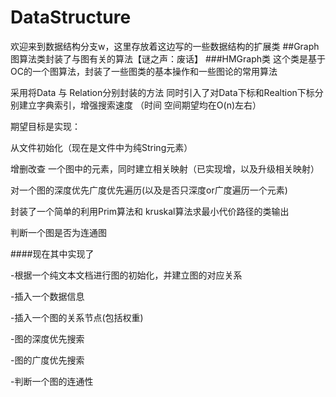 # DataStructure
欢迎来到数据结构分支w，这里存放着这边写的一些数据结构的扩展类
##Graph
图算法类封装了与图有关的算法【谜之声：废话】
###HMGraph类
这个类是基于OC的一个图算法，封装了一些图类的基本操作和一些图论的常用算法

 采用将Data 与 Relation分别封装的方法
 同时引入了对Data下标和Realtion下标分别建立字典索引，增强搜索速度
 （时间 空间期望均在O(n)左右）

期望目标是实现：

从文件初始化（现在是文件中为纯String元素）

增删改查 一个图中的元素，同时建立相关映射（已实现增，以及升级相关映射）

对一个图的深度优先广度优先遍历(以及是否只深度or广度遍历一个元素)

封装了一个简单的利用Prim算法和 kruskal算法求最小代价路径的类输出

判断一个图是否为连通图

####现在其中实现了

-根据一个纯文本文档进行图的初始化，并建立图的对应关系

-插入一个数据信息

-插入一个图的关系节点(包括权重)

-图的深度优先搜索

-图的广度优先搜索

-判断一个图的连通性
 

